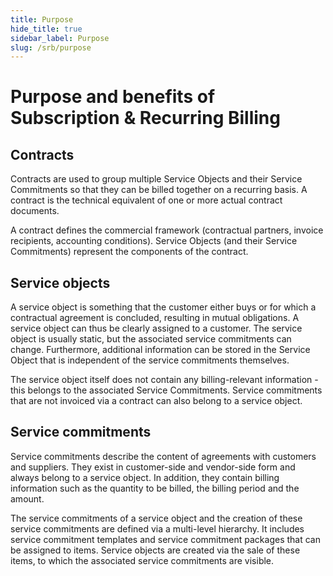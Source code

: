 ```yaml
---
title: Purpose
hide_title: true
sidebar_label: Purpose
slug: /srb/purpose
---
```


# Purpose and benefits of Subscription & Recurring Billing

## Contracts

Contracts are used to group multiple Service Objects and their Service Commitments so that they can be billed together on a recurring basis. A contract is the technical equivalent of one or more actual contract documents.

A contract defines the commercial framework (contractual partners, invoice recipients, accounting conditions). Service Objects (and their Service Commitments) represent the components of the contract.

## Service objects

A service object is something that the customer either buys or for which a contractual agreement is concluded, resulting in mutual obligations. A service object can thus be clearly assigned to a customer. The service object is usually static, but the associated service commitments can change. Furthermore, additional information can be stored in the Service Object that is independent of the service commitments themselves.

The service object itself does not contain any billing-relevant information - this belongs to the associated Service Commitments. Service commitments that are not invoiced via a contract can also belong to a service object.

## Service commitments

Service commitments describe the content of agreements with customers and suppliers. They exist in customer-side and vendor-side form and always belong to a service object. In addition, they contain billing information such as the quantity to be billed, the billing period and the amount. 

The service commitments of a service object and the creation of these service commitments are defined via a multi-level hierarchy. It includes service commitment templates and service commitment packages that can be assigned to items. Service objects are created via the sale of these items, to which the associated service commitments are visible.